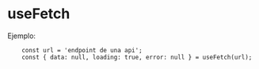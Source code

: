 # useFetch

Ejemplo:
```
    const url = 'endpoint de una api';
    const { data: null, loading: true, error: null } = useFetch(url);
```
